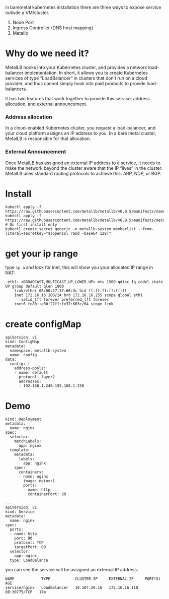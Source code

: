 in baremetal kubernetes installation there are three ways to expose service outisde a VM/cluster.
1. Node Port
2. Ingress Controller (DNS host mapping)
3. Metallb 

# Why do we need it?

MetalLB hooks into your Kubernetes cluster, and provides a network load-balancer implementation. In short, it allows you to create Kubernetes services of type “LoadBalancer” in clusters that don’t run on a cloud provider, and thus cannot simply hook into paid products to provide load-balancers.

It has two features that work together to provide this service: address allocation, and external announcement.

### Address allocation
In a cloud-enabled Kubernetes cluster, you request a load-balancer, and your cloud platform assigns an IP address to you. In a bare metal cluster, MetalLB is responsible for that allocation.

### External Announcement
Once MetalLB has assigned an external IP address to a service, it needs to make the network beyond the cluster aware that the IP “lives” in the cluster. MetalLB uses standard routing protocols to achieve this: ARP, NDP, or BGP.

# Install

```
kubectl apply -f https://raw.githubusercontent.com/metallb/metallb/v0.9.5/manifests/namespace.yaml
kubectl apply -f https://raw.githubusercontent.com/metallb/metallb/v0.9.5/manifests/metallb.yaml
# On first install only
kubectl create secret generic -n metallb-system memberlist --from-literal=secretkey="$(openssl rand -base64 128)"
```
 
# get your ip range

type `ip a` and look for inet, this will show you your allocated IP range in NAT:

```
 eth1: <BROADCAST,MULTICAST,UP,LOWER_UP> mtu 1500 qdisc fq_codel state UP group default qlen 1000
    link/ether 08:00:27:37:66:3c brd ff:ff:ff:ff:ff:ff
    inet 172.16.16.100/24 brd 172.16.16.255 scope global eth1
       valid_lft forever preferred_lft forever
    inet6 fe80::a00:27ff:fe37:663c/64 scope link 
```
# create configMap

```
apiVersion: v1
kind: ConfigMap
metadata:
  namespace: metallb-system
  name: config
data:
  config: |
    address-pools:
    - name: default
      protocol: layer2
      addresses:
      - 192.168.1.240-192.168.1.250
```

# Demo
```
kind: Deployment
metadata:
  name: nginx
spec:
  selector:
    matchLabels:
      app: nginx
  template:
    metadata:
      labels:
        app: nginx
    spec:
      containers:
      - name: nginx
        image: nginx:1
        ports:
        - name: http
          containerPort: 80

---
apiVersion: v1
kind: Service
metadata:
  name: nginx
spec:
  ports:
  - name: http
    port: 80
    protocol: TCP
    targetPort: 80
  selector:
    app: nginx
  type: LoadBalance
```

you can see the service will be assigned an external IP address:

```
NAME            TYPE           CLUSTER-IP     EXTERNAL-IP     PORT(S)        AGE
service/nginx   LoadBalancer   10.107.20.16   172.16.16.110   80:30775/TCP   17m
```

